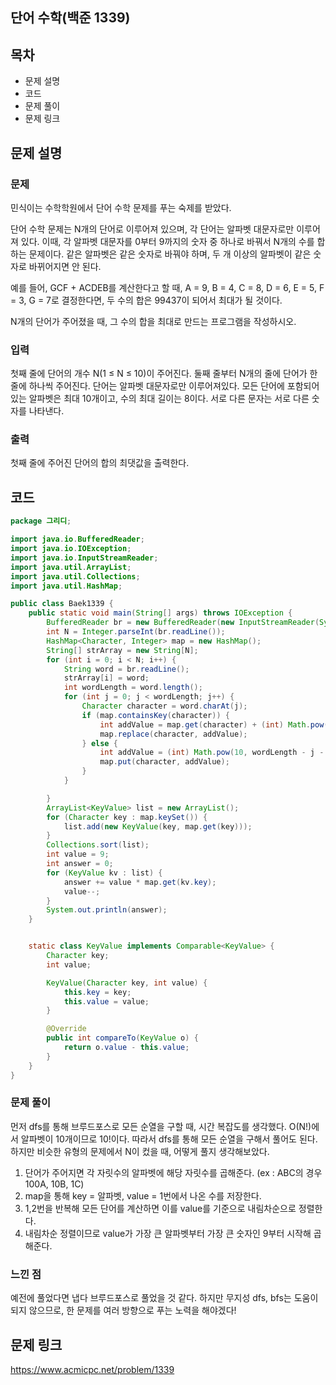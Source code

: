 ## 단어 수학(백준 1339)
## 목차
- 문제 설명
- 코드
- 문제 풀이
- 문제 링크


## 문제 설명
### 문제
민식이는 수학학원에서 단어 수학 문제를 푸는 숙제를 받았다.

단어 수학 문제는 N개의 단어로 이루어져 있으며, 각 단어는 알파벳 대문자로만 이루어져 있다. 이때, 각 알파벳 대문자를 0부터 9까지의 숫자 중 하나로 바꿔서 N개의 수를 합하는 문제이다. 같은 알파벳은 같은 숫자로 바꿔야 하며, 두 개 이상의 알파벳이 같은 숫자로 바뀌어지면 안 된다.

예를 들어, GCF + ACDEB를 계산한다고 할 때, A = 9, B = 4, C = 8, D = 6, E = 5, F = 3, G = 7로 결정한다면, 두 수의 합은 99437이 되어서 최대가 될 것이다.

N개의 단어가 주어졌을 때, 그 수의 합을 최대로 만드는 프로그램을 작성하시오.

### 입력
첫째 줄에 단어의 개수 N(1 ≤ N ≤ 10)이 주어진다. 둘째 줄부터 N개의 줄에 단어가 한 줄에 하나씩 주어진다. 단어는 알파벳 대문자로만 이루어져있다. 모든 단어에 포함되어 있는 알파벳은 최대 10개이고, 수의 최대 길이는 8이다. 서로 다른 문자는 서로 다른 숫자를 나타낸다.
### 출력
첫째 줄에 주어진 단어의 합의 최댓값을 출력한다.

## 코드
```java
package 그리디;

import java.io.BufferedReader;
import java.io.IOException;
import java.io.InputStreamReader;
import java.util.ArrayList;
import java.util.Collections;
import java.util.HashMap;

public class Baek1339 {
    public static void main(String[] args) throws IOException {
        BufferedReader br = new BufferedReader(new InputStreamReader(System.in));
        int N = Integer.parseInt(br.readLine());
        HashMap<Character, Integer> map = new HashMap();
        String[] strArray = new String[N];
        for (int i = 0; i < N; i++) {
            String word = br.readLine();
            strArray[i] = word;
            int wordLength = word.length();
            for (int j = 0; j < wordLength; j++) {
                Character character = word.charAt(j);
                if (map.containsKey(character)) {
                    int addValue = map.get(character) + (int) Math.pow(10, wordLength - j - 1);
                    map.replace(character, addValue);
                } else {
                    int addValue = (int) Math.pow(10, wordLength - j - 1);
                    map.put(character, addValue);
                }
            }

        }
        ArrayList<KeyValue> list = new ArrayList();
        for (Character key : map.keySet()) {
            list.add(new KeyValue(key, map.get(key)));
        }
        Collections.sort(list);
        int value = 9;
        int answer = 0;
        for (KeyValue kv : list) {
            answer += value * map.get(kv.key);
            value--;
        }
        System.out.println(answer);
    }


    static class KeyValue implements Comparable<KeyValue> {
        Character key;
        int value;

        KeyValue(Character key, int value) {
            this.key = key;
            this.value = value;
        }

        @Override
        public int compareTo(KeyValue o) {
            return o.value - this.value;
        }
    }
}


```


### 문제 풀이
먼저 dfs를 통해 브루드포스로 모든 순열을 구할 때, 시간 복잡도를 생각했다. O(N!)에서 알파벳이 10개이므로 10!이다. 따라서 dfs를 통해 모든 순열을 구해서 풀어도 된다. 하지만 비슷한 유형의 문제에서 N이 컸을 때, 어떻게 풀지 생각해보았다.
1. 단어가 주어지면 각 자릿수의 알파벳에 해당 자릿수를 곱해준다. (ex : ABC의 경우 100A, 10B, 1C)
2. map을 통해 key = 알파벳, value = 1번에서 나온 수를 저장한다.
3. 1,2번을 반복해 모든 단어를 계산하면 이를 value를 기준으로 내림차순으로 정렬한다.
4. 내림차순 정렬이므로 value가 가장 큰 알파벳부터 가장 큰 숫자인 9부터 시작해 곱해준다.

### 느낀 점
예전에 풀었다면 냅다 브루드포스로 풀었을 것 같다. 하지만 무지성 dfs, bfs는 도움이 되지 않으므로, 한 문제를 여러 방향으로 푸는 노력을 해야겠다!


## 문제 링크
https://www.acmicpc.net/problem/1339
